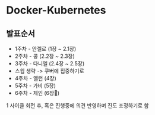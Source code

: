 # Docker-Kubernetes

## 발표순서

- 1주차 - 안젤로 (1장 ~ 2.1장)
- 2주차 - 콩 (2.2장 ~ 2.3장)
- 3주차 - 다니엘 (2.4장 ~ 2.5장)
- 스웜 생략 -> 쿠버에 집중하기로
- 4주차 - 앨런 (4장)
- 5주차 - 가비 (5장)
- 6주차 - 제인 (6장)

1 사이클 회전 후, 혹은 진행중에 의견 반영하며 진도 조정하기로 함
